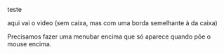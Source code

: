 teste

aqui vai o video (sem caixa, mas com uma borda semelhante à da caixa)

Precisamos fazer uma menubar encima que só aparece quando põe o mouse encima.
